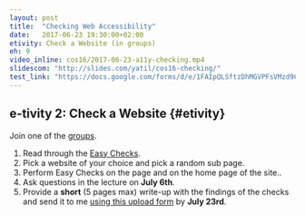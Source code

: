 ```yaml
---
layout: post
title:  "Checking Web Accessibility"
date:   2017-06-23 19:30:00+02:00
etivity: Check a Website (in groups)
eh: 9
video_inline: cos16/2017-06-23-a11y-checking.mp4
slidescom: "http://slides.com/yatil/cos16-checking/"
test_link: "https://docs.google.com/forms/d/e/1FAIpQLSftzDhMGVPFsVMzd9Ci6zRiskULs7gYBid6ImV0_uIeyzVrcw/viewform?usp=sf_link"
---
```


## e-tivity 2: Check a Website {#etivity}

Join one of the [groups][grps].

1. Read through the [Easy Checks][ezycks].
2. Pick a website of your choice and pick a random sub page.
3. Perform Easy Checks on the page and on the home page of the site..
4. Ask questions in the lecture on **July 6th**.
5. Provide a **short** (5 pages max) write-up with the findings of the checks and send it to me [using this upload form][form] by **July 23rd**.

[grps]:https://docs.google.com/document/d/1wU4QhSxJ6gIR2ZazykfGNqzdYdNja_JHmpmAPeuVaWI/edit?usp=sharing
[ezycks]: http://www.w3.org/WAI/eval/preliminary
[form]: https://docs.google.com/forms/u/0/d/e/1FAIpQLSefWlyUGW4ibQFYQpvjwVYtuGlwTEZAYt0JBpr2apm6GK_CcQ/viewform?usp=sf_link